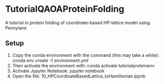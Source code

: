 # TutorialQAOAProteinFolding

A tutorial in protein folding of coordinate-based HP-lattice model using Pennylane 

## Setup
1. Copy the conda environment with the command (this may take a while):
conda env create -f environment.yml
2. Then activate the environment with:
conda activate tutorialproteinenv
3. Activate Jypyter Notebook:
jupyter notebook
4. Open the file: 10_HPCoordinateBasedLattice_toHamiltonian.ipynb

